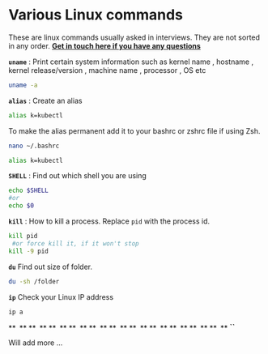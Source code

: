 # Various Linux commands

These are linux commands usually asked in interviews. They are not sorted in any order. **[Get in touch here if you have any questions](https://bizanosa.com/contact/)**

**`uname`** : Print certain system information such as  kernel name  ,  hostname  , kernel release/version  , machine name  , processor , OS etc

```bash
uname -a
```

**`alias`** : Create an alias

```bash
alias k=kubectl
```

To make the alias permanent add it to your bashrc or zshrc file if using Zsh.

```bash
nano ~/.bashrc

alias k=kubectl

```

**`SHELL`** : Find out which shell you are using

```bash
echo $SHELL
#or
echo $0
```

**`kill`** : How to kill a process. Replace `pid` with the process id.

```bash
kill pid
 #or force kill it, if it won't stop
kill -9 pid
```

**`du`** Find out size of folder.

```bash
du -sh /folder
```

**`ip`** Check your Linux IP address

```bash
ip a
```

**``**
**``**
**``**
**``**
**``**
**``**
**``**
**``**
**``**
**``**
**``**
**``**
**``**
**``**
**``**
**``**
**``**
**``**
**``**
**``**
**``**
**``**
**``**

Will add more ...

